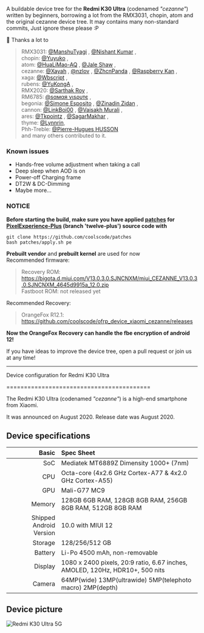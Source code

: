 A buildable device tree for the __Redmi K30 Ultra__ (codenamed _"cezanne"_) written by beginners, borrowing a lot from the RMX3031, chopin, atom and the original cezanne device tree. It may contains many non-standard commits, Just ignore these please :P

💖 Thanks a lot to  
> RMX3031: [@ManshuTyagi](https://github.com/ManshuTyagi) , [@Nishant Kumar](https://github.com/nishant6342) ,  
chopin: [@Yuyuko](https://github.com/Yuyuko1024) ,  
atom: [@HuaLiMao-AQ](https://github.com/HuaLiMao-AQ) , [@Jale Shaw](https://github.com/xjl12) ,  
cezanne: [@Xayah](https://github.com/XayahSuSuSu) , [@nzlov](https://github.com/nzlov) , [@ZhcnPanda](https://github.com/ZhcnPanda) , [@Raspberry Kan](https://github.com/Raspberry-Monster) ,  
xaga: [@Wbscript](https://github.com/wbs306) ,  
rubens: [@YuKongA](https://github.com/YuKongA) ,  
RMX2020: [@Sarthak Roy](https://github.com/sarthakroy2002) ,   
RM6785: [@ѕαмαя νιѕρυтє](https://github.com/SamarV-121) ,  
begonia: [@Simone Esposito](https://github.com/DarkJoker360) ,  [@Zinadin Zidan](https://github.com/ZIDAN44) ,  
cannon: [@LinkBoi00](https://github.com/LinkBoi00) , [@Vaisakh Murali](https://github.com/mvaisakh) ,  
ares: [@Tkpointz](https://github.com/Tkpointz) , [@SagarMakhar](https://github.com/SagarMakhar) ,  
thyme: [@Lynnrin](https://github.com/LynnrinChan),  
Phh-Treble: [@Pierre-Hugues HUSSON](https://github.com/phhusson)  
and many others contributed to it.

### Known issues
- Hands-free volume adjustment when taking a call
- Deep sleep when AOD is on
- Power-off Charging frame
- DT2W & DC-Dimming
- Maybe more...

### NOTICE
__Before starting the build, make sure you have applied [patches](https://github.com/coolscode/patches) for [PixelExperience-Plus](https://github.com/PixelExperience/manifest/tree/twelve-plus) (branch 'twelve-plus') source code with__ 
```
git clone https://github.com/coolscode/patches
bash patches/apply.sh pe
```

__Prebuilt vendor__ and __prebuilt kernel__ are used for now  
Recommended firmware:
> Recovery ROM: https://bigota.d.miui.com/V13.0.3.0.SJNCNXM/miui_CEZANNE_V13.0.3.0.SJNCNXM_4645d9915a_12.0.zip  
> Fastboot ROM: not released yet

Recommended Recovery:
> OrangeFox R12.1: https://github.com/coolscode/ofrp_device_xiaomi_cezanne/releases  

__Now the OrangeFox Recovery can handle the fbe encryption of android 12!__

If you have ideas to improve the device tree, open a pull request or join us at any time!


---
Device configuration for Redmi K30 Ultra

=========================================

The Redmi K30 Ultra (codenamed _"cezanne"_) is a high-end smartphone from Xiaomi.

It was announced on August 2020. Release date was August 2020.

## Device specifications

Basic   | Spec Sheet
-------:|:-------------------------
SoC     | Mediatek MT6889Z Dimensity 1000+ (7nm)
CPU     | Octa-core (4x2.6 GHz Cortex-A77 & 4x2.0 GHz Cortex-A55)
GPU     | Mali-G77 MC9
Memory  | 128GB 6GB RAM, 128GB 8GB RAM, 256GB 8GB RAM, 512GB 8GB RAM
Shipped Android Version | 10.0 with MIUI 12
Storage | 128/256/512 GB
Battery | Li-Po 4500 mAh, non-removable
Display | 1080 x 2400 pixels, 20:9 ratio, 6.67 inches, AMOLED, 120Hz, HDR10+, 500 nits
Camera  | 64MP(wide) 13MP(ultrawide) 5MP(telephoto macro) 2MP(depth)
## Device picture

![Redmi K30 Ultra 5G ](https://fdn2.gsmarena.com/vv/pics/xiaomi/xiaomi-redmi-k30-ultra-1.jpg "Redmi K30 Ultra 5G")
